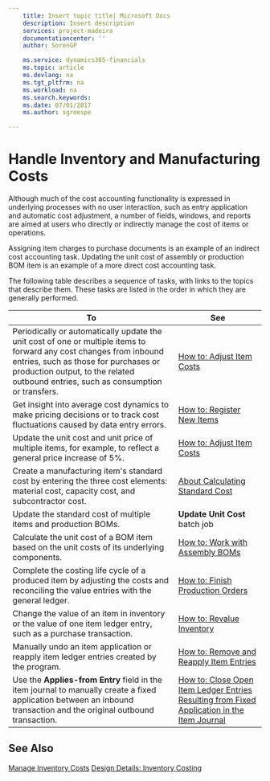 ```yaml
---
    title: Insert topic title| Microsoft Docs
    description: Insert description
    services: project-madeira
    documentationcenter: ''
    author: SorenGP

    ms.service: dynamics365-financials
    ms.topic: article
    ms.devlang: na
    ms.tgt_pltfrm: na
    ms.workload: na
    ms.search.keywords:
    ms.date: 07/01/2017
    ms.author: sgroespe

---
```

# Handle Inventory and Manufacturing Costs
Although much of the cost accounting functionality is expressed in underlying processes with no user interaction, such as entry application and automatic cost adjustment, a number of fields, windows, and reports are aimed at users who directly or indirectly manage the cost of items or operations.  
  
 Assigning item charges to purchase documents is an example of an indirect cost accounting task. Updating the unit cost of assembly or production BOM item is an example of a more direct cost accounting task.  
  
 The following table describes a sequence of tasks, with links to the topics that describe them. These tasks are listed in the order in which they are generally performed.  
  
|**To**|**See**|  
|------------|-------------|  
|Periodically or automatically update the unit cost of one or multiple items to forward any cost changes from inbound entries, such as those for purchases or production output, to the related outbound entries, such as consumption or transfers.|[How to: Adjust Item Costs](inventory-how-adjust-item-costs.md)|  
|Get insight into average cost dynamics to make pricing decisions or to track cost fluctuations caused by data entry errors.|[How to: Register New Items](inventory-how-register-new-items.md)|  
|Update the unit cost and unit price of multiple items, for example, to reflect a general price increase of 5%.|[How to: Adjust Item Costs](inventory-how-adjust-item-costs.md)|  
|Create a manufacturing item's standard cost by entering the three cost elements: material cost, capacity cost, and subcontractor cost.|[About Calculating Standard Cost](about-calculating-standard-cost.md)|  
|Update the standard cost of multiple items and production BOMs.|**Update Unit Cost** batch job|  
|Calculate the unit cost of a BOM item based on the unit costs of its underlying components.|[How to: Work with Assembly BOMs](inventory-how-work-BOMs.md)|  
|Complete the costing life cycle of a produced item by adjusting the costs and reconciling the value entries with the general ledger.|[How to: Finish Production Orders](how-to-finish-production-orders.md)|  
|Change the value of an item in inventory or the value of one item ledger entry, such as a purchase transaction.|[How to: Revalue Inventory](inventory-how-revalue-inventory.md)|  
|Manually undo an item application or reapply item ledger entries created by the program.|[How to: Remove and Reapply Item Entries](how-to-remove-and-reapply-item-entries.md)|  
|Use the **Applies-from Entry** field in the item journal to manually create a fixed application between an inbound transaction and the original outbound transaction.|[How to: Close Open Item Ledger Entries Resulting from Fixed Application in the Item Journal](how-to-close-open-item-ledger-entries-resulting-from-fixed-application-in-the-item-journal.md)|  
  
## See Also  
[Manage Inventory Costs](finance-manage-inventory-costs.md)
[Design Details: Inventory Costing](design-details-inventory-costing.md)